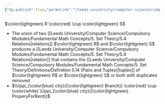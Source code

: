 ```yaml
---
{"dg-publish":true,"permalink":"/leeds-university/computer-science/compulsory-modules/databases/old/relational-data-model/relational-algebra/union/"}
---
```


$\color{lightgreen} R \color{red} \cup \color{lightgreen} S$
- The union of two [[Leeds University/Computer Science/Compulsory Modules/Fundamental Math Concepts/5. Set Theory/5.4 Relations\|relations]] $\color{lightgreen} R$ and $\color{lightgreen}  S$ produces a [[Leeds University/Computer Science/Compulsory Modules/Fundamental Math Concepts/5. Set Theory/5.4 Relations\|relation]] that contains the [[Leeds University/Computer Science/Compulsory Modules/Fundamental Math Concepts/5. Set Theory/Definitions/Definition 5.14 (Pairs and Tuples)\|tuples]] of $\color{lightgreen} R$ or $\color{lightgreen}  S$ or both with duplicates removed
- $\Uppi_{\color{blue} city}({\color{lightgreen} Branch}) \color{red} \cup \color{white} \Uppi_{\color{blue} city}({\color{lightgreen} ProperyForRent})$
